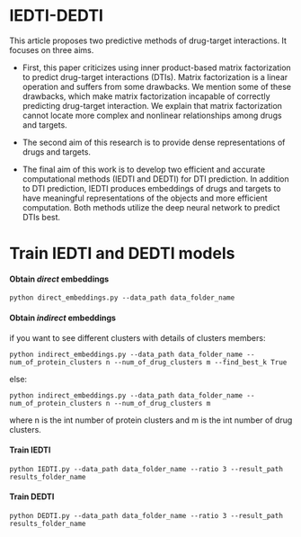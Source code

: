 # IEDTI-DEDTI
This article proposes two predictive methods of drug-target interactions. It focuses on three aims. 
-	First, this paper criticizes using inner product-based matrix factorization to predict drug-target interactions (DTIs). Matrix factorization is a linear operation and suffers from some drawbacks. We mention some of these drawbacks, which make matrix factorization incapable of correctly predicting drug-target interaction. We explain that matrix factorization cannot locate more complex and nonlinear relationships among drugs and targets. 

-	The second aim of this research is to provide dense representations of drugs and targets. 
 
-	The final aim of this work is to develop two efficient and accurate computational methods (IEDTI and DEDTI) for DTI prediction. In addition to DTI prediction, IEDTI produces embeddings of drugs and targets to have meaningful representations of the objects and more efficient computation. Both methods utilize the deep neural network to predict DTIs best.



# Train IEDTI and DEDTI models

#### Obtain *direct* embeddings

`python direct_embeddings.py --data_path data_folder_name`



#### Obtain *indirect* embeddings

if you want to see different clusters with details of clusters members:

`python indirect_embeddings.py --data_path data_folder_name --num_of_protein_clusters n --num_of_drug_clusters m --find_best_k True`

else:

`python indirect_embeddings.py --data_path data_folder_name --num_of_protein_clusters n --num_of_drug_clusters m`

where n is the int number of protein clusters and m is the int number of drug clusters.
 
 
#### Train IEDTI

`python IEDTI.py --data_path data_folder_name --ratio 3 --result_path results_folder_name`


#### Train DEDTI

`python DEDTI.py --data_path data_folder_name --ratio 3 --result_path results_folder_name`
